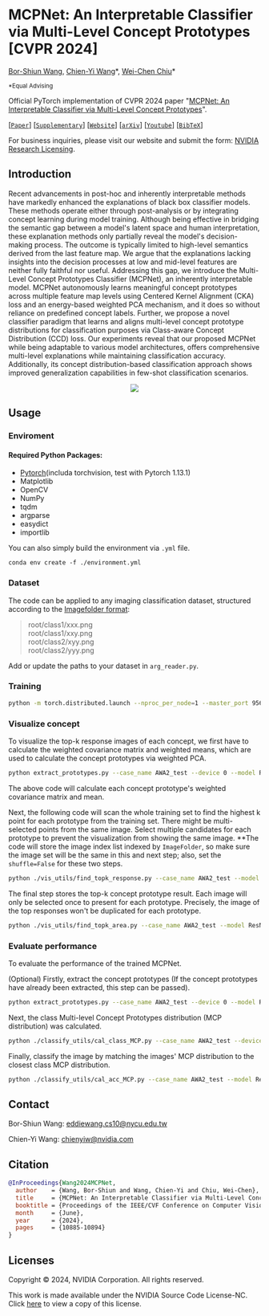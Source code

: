 # MCPNet: An Interpretable Classifier via Multi-Level Concept Prototypes [CVPR 2024]
[Bor-Shiun Wang](https://eddie221.github.io/),
[Chien-Yi Wang](https://chienyiwang.github.io/)\*,
[Wei-Chen Chiu](https://walonchiu.github.io/)\*

<sup>*Equal Advising</sup>

Official PyTorch implementation of CVPR 2024 paper "[MCPNet: An Interpretable Classifier via Multi-Level Concept Prototypes](https://openaccess.thecvf.com/content/CVPR2024/papers/Wang_MCPNet_An_Interpretable_Classifier_via_Multi-Level_Concept_Prototypes_CVPR_2024_paper.pdf)".

[[`Paper`](https://openaccess.thecvf.com/content/CVPR2024/papers/Wang_MCPNet_An_Interpretable_Classifier_via_Multi-Level_Concept_Prototypes_CVPR_2024_paper.pdf)] [[`Supplementary`](https://openaccess.thecvf.com/content/CVPR2024/supplemental/Wang_MCPNet_An_Interpretable_CVPR_2024_supplemental.pdf)] [[`Website`](https://eddie221.github.io/MCPNet/)] [[`arXiv`](https://arxiv.org/abs/2404.08968)] [[`Youtube`](https://youtu.be/N87svhqzkN4)] [[`BibTeX`](#citation)]

<!-- <p align="center">
<a href="https://arxiv.org/abs/2404.08968"><img src="https://img.shields.io/badge/arXiv-Paper-<color>"></a>
<a href="https://eddie221.github.io/MCPNet/"><img src="https://img.shields.io/badge/Project-Website-red"></a>
</p> -->
<!-- You can visit our project website [here](https://eddie221.github.io/MCPNet/). -->

For business inquiries, please visit our website and submit the form: [NVIDIA Research Licensing](https://www.nvidia.com/en-us/research/inquiries/).

## Introduction
Recent advancements in post-hoc and inherently interpretable methods have markedly enhanced the explanations of black box classifier models. These methods operate either through post-analysis or by integrating concept learning during model training. Although being effective in bridging the semantic gap between a model's latent space and human interpretation, these explanation methods only partially reveal the model's decision-making process. The outcome is typically limited to high-level semantics derived from the last feature map. We argue that the explanations lacking insights into the decision processes at low and mid-level features are neither fully faithful nor useful. Addressing this gap, we introduce the Multi-Level Concept Prototypes Classifier (MCPNet), an inherently interpretable model. MCPNet autonomously learns meaningful concept prototypes across multiple feature map levels using Centered Kernel Alignment (CKA) loss and an energy-based weighted PCA mechanism, and it does so without reliance on predefined concept labels. Further, we propose a novel classifier paradigm that learns and aligns multi-level concept prototype distributions for classification purposes via Class-aware Concept Distribution (CCD) loss. Our experiments reveal that our proposed MCPNet while being adaptable to various model architectures, offers comprehensive multi-level explanations while maintaining classification accuracy. Additionally, its concept distribution-based classification approach shows improved generalization capabilities in few-shot classification scenarios. 

<div align="center">
  <img src="https://eddie221.github.io/MCPNet/static/images/paper/teaser.png"/>
</div>

## Usage
### Enviroment  

#### Required Python Packages:  
* [Pytorch](https://pytorch.org/get-started/locally/)(includa torchvision, test with Pytorch 1.13.1) 
* Matplotlib  
* OpenCV
* NumPy  
* tqdm  
* argparse  
* easydict  
* importlib  

You can also simply build the environment via ``.yml`` file.
```
conda env create -f ./environment.yml
```

### Dataset
The code can be applied to any imaging classification dataset, structured according to the [Imagefolder format](https://pytorch.org/vision/stable/generated/torchvision.datasets.ImageFolder.html#torchvision.datasets.ImageFolder): 

>root/class1/xxx.png  <br /> root/class1/xxy.png  <br /> root/class2/xyy.png <br /> root/class2/yyy.png

Add or update the paths to your dataset in ``arg_reader.py``. 


### Training
```bash
python -m torch.distributed.launch --nproc_per_node=1 --master_port 9560 train.py --index AWA2_test --model ResNet --basic_model resnet50_relu --device 1 --dataset_name AWA2 --margin 0.01 --concept_cha 32 32 32 32 --concept_per_layer 8 16 32 64 --optimizer adam
```

### Visualize concept
To visualize the top-k response images of each concept, we first have to calculate the weighted covariance matrix and weighted means, which are used to calculate the concept prototypes via weighted PCA.
```bash
python extract_prototypes.py --case_name AWA2_test --device 0 --model ResNet --basic_model resnet50_relu --concept_per_layer 8 16 32 64 --cha 32 32 32 32
```
The above code will calculate each concept prototype's weighted covariance matrix and mean.

Next, the following code will scan the whole training set to find the highest k point for each prototype from the training set. There might be multi-selected points from the same image. Select multiple candidates for each prototype to prevent the visualization from showing the same image. **The code will store the image index list indexed by ``ImageFolder``, so make sure the image set will be the same in this and next step; also, set the ``shuffle=False`` for these two steps.
```bash
python ./vis_utils/find_topk_response.py --case_name AWA2_test --model ResNet --basic_model resnet50_relu --concept_per_layer 8 16 32 64 --cha 32 32 32 32 --device 0 --eigen_topk 1
```

The final step stores the top-k concept prototype result. Each image will only be selected once to present for each prototype. Precisely, the image of the top responses won't be duplicated for each prototype. 
```bash
python ./vis_utils/find_topk_area.py --case_name AWA2_test --model ResNet --basic_model resnet50_relu --concept_per_layer 8 16 32 64 --cha 32 32 32 32 --topk 5 --device 0 --eigen_topk 1 --masked --heatmap --individually
```

### Evaluate performance
To evaluate the performance of the trained MCPNet.

(Optional) Firstly, extract the concept prototypes (If the concept prototypes have already been extracted, this step can be passed).
```bash
python extract_prototypes.py --case_name AWA2_test --device 0 --model ResNet --basic_model resnet50_relu --concept_per_layer 8 16 32 64 --cha 32 32 32 32
```

Next, the class Multi-level Concept Prototypes distribution (MCP distribution) was calculated.
```bash
python ./classify_utils/cal_class_MCP.py --case_name AWA2_test --device 0 --model ResNet --basic_model resnet50_relu --concept_mode pca --concept_per_layer 8 16 32 64 --cha 32 32 32 32 --all_class
```

Finally, classify the image by matching the images' MCP distribution to the closest class MCP distribution.
```bash
python ./classify_utils/cal_acc_MCP.py --case_name AWA2_test --model ResNet --basic_model resnet50_relu --device 0 --concept_per_layer 8 16 32 64 --cha 32 32 32 32 --all_class
```

## Contact
Bor-Shiun Wang: [eddiewang.cs10@nycu.edu.tw](eddiewang.cs10@nycu.edu.tw)

Chien-Yi Wang: [chienyiw@nvidia.com](chienyiw@nvidia.com)


## Citation
```bibtex
@InProceedings{Wang2024MCPNet,
  author    = {Wang, Bor-Shiun and Wang, Chien-Yi and Chiu, Wei-Chen},
  title     = {MCPNet: An Interpretable Classifier via Multi-Level Concept Prototypes},
  booktitle = {Proceedings of the IEEE/CVF Conference on Computer Vision and Pattern Recognition (CVPR)},
  month     = {June},
  year      = {2024},
  pages     = {10885-10894}
}
```

## Licenses
Copyright © 2024, NVIDIA Corporation. All rights reserved.

This work is made available under the NVIDIA Source Code License-NC. Click [here](https://github.com/NVlabs/MCPNet/blob/main/LICENSE) to view a copy of this license.